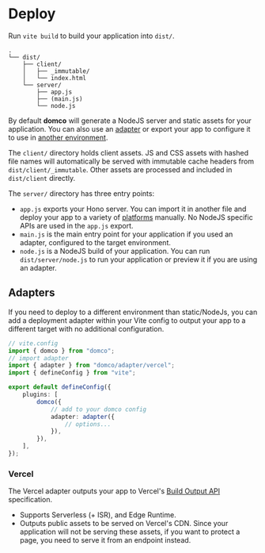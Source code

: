 # Deploy

Run `vite build` to build your application into `dist/`.

```
.
└── dist/
	├── client/
	│	├── _immutable/
	│	└── index.html
	└── server/
		├── app.js
		├── (main.js)
		└── node.js
```

By default **domco** will generate a NodeJS server and static assets for your application. You can also use an [adapter](#adapters) or export your app to configure it to use in [another environment](https://hono.dev/docs/getting-started/basic).

The `client/` directory holds client assets. JS and CSS assets with hashed file names will automatically be served with immutable cache headers from `dist/client/_immutable`. Other assets are processed and included in `dist/client` directly.

The `server/` directory has three entry points:

- `app.js` exports your Hono server. You can import it in another file and deploy your app to a variety of [platforms](https://hono.dev/docs/getting-started/basic) manually. No NodeJS specific APIs are used in the `app.js` export.
- `main.js` is the main entry point for your application if you used an adapter, configured to the target environment.
- `node.js` is a NodeJS build of your application. You can run `dist/server/node.js` to run your application or preview it if you are using an adapter.

## Adapters

If you need to deploy to a different environment than static/NodeJs, you can add a deployment adapter within your Vite config to output your app to a different target with no additional configuration.

```ts {4,11-13}
// vite.config
import { domco } from "domco";
// import adapter
import { adapter } from "domco/adapter/vercel";
import { defineConfig } from "vite";

export default defineConfig({
	plugins: [
		domco({
			// add to your domco config
			adapter: adapter({
				// options...
			}),
		}),
	],
});
```

### Vercel

The Vercel adapter outputs your app to Vercel's [Build Output API](https://vercel.com/docs/build-output-api/v3) specification.

- Supports Serverless (+ ISR), and Edge Runtime.
- Outputs public assets to be served on Vercel's CDN. Since your application will not be serving these assets, if you want to protect a page, you need to serve it from an endpoint instead.
